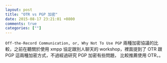 ```yaml
---
layout: post
title: "OTR vs PGP 加密"
date: 2015-08-17 23:21:01 +0800
comments: true
categories: [""]
---
```



<!-- more -->

`Off-the-Record Communication, or, Why Not To Use PGP` 兩種加密協議的比較，之前在聽關於使用
xmpp 協定跟別人聊天的 workshop，裡面提到了 OTR 跟 PGP 這兩種加密方式，不過經過研究 PGP 加密有些問題，
比較推薦使用 OTR，。
